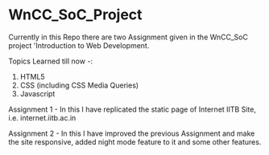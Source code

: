 # WnCC_SoC_Project

Currently in this Repo there are two Assignment given in the WnCC_SoC project 'Introduction to Web Development.

Topics Learned till now -:

1. HTML5
2. CSS (including CSS Media Queries)
3. Javascript

Assignment 1 - In this I have replicated the static page of Internet IITB Site, i.e. internet.iitb.ac.in

Assignment 2 - In this I have improved the previous Assignment and make the site responsive, added night mode feature to it and some other features.
